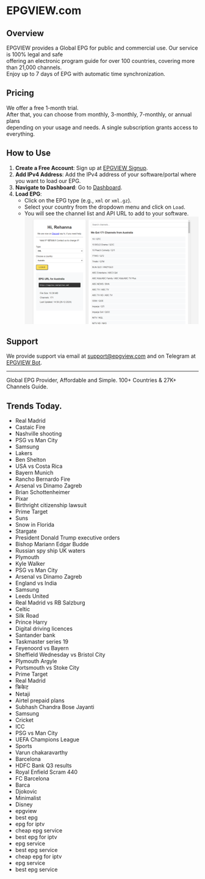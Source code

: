 # EPGVIEW.com



## Overview
EPGVIEW provides a Global EPG for public and commercial use. Our service is 100% legal and safe\
offering an electronic program guide for over 100 countries, covering more than 21,000 channels.\
Enjoy up to 7 days of EPG with automatic time synchronization.

## Pricing
We offer a free 1-month trial. \
After that, you can choose from monthly, 3-monthly, 7-monthly, or annual plans \
depending on your usage and needs. A single subscription grants access to everything.

## How to Use
1. **Create a Free Account**: Sign up at [EPGVIEW Signup](https://epgview.com/signup.php).
2. **Add IPv4 Address**: Add the IPv4 address of your software/portal where you want to load our EPG.
3. **Navigate to Dashboard**: Go to [Dashboard](https://epgview.com/dashboard.php).
4. **Load EPG**:
   - Click on the EPG type (e.g., `xml` or `xml.gz`).
   - Select your country from the dropdown menu and click on `Load`.
   - You will see the channel list and API URL to add to your software.
![EPGVIEW](img/dashboard.png)
## Support
We provide support via email at [support@epgview.com](mailto:support@epgview.com) and on Telegram at [EPGVIEW Bot](https://t.me/epgview_bot).

---

Global EPG Provider, Affordable and Simple. 100+ Countries & 27K+ Channels Guide.

## Trends Today.

- Real Madrid
- Castaic Fire
- Nashville shooting
- PSG vs Man City
- Samsung
- Lakers
- Ben Shelton
- USA vs Costa Rica
- Bayern Munich
- Rancho Bernardo Fire
- Arsenal vs Dinamo Zagreb
- Brian Schottenheimer
- Pixar
- Birthright citizenship lawsuit
- Prime Target
- Suns
- Snow in Florida
- Stargate
- President Donald Trump executive orders
- Bishop Mariann Edgar Budde
- Russian spy ship UK waters
- Plymouth
- Kyle Walker
- PSG vs Man City
- Arsenal vs Dinamo Zagreb
- England vs India
- Samsung
- Leeds United
- Real Madrid vs RB Salzburg
- Celtic
- Silk Road
- Prince Harry
- Digital driving licences
- Santander bank
- Taskmaster series 19
- Feyenoord vs Bayern
- Sheffield Wednesday vs Bristol City
- Plymouth Argyle
- Portsmouth vs Stoke City
- Prime Target
- Real Madrid
- क्रिकेट
- Netaji
- Airtel prepaid plans
- Subhash Chandra Bose Jayanti
- Samsung
- Cricket
- ICC
- PSG vs Man City
- UEFA Champions League
- Sports
- Varun chakaravarthy
- Barcelona
- HDFC Bank Q3 results
- Royal Enfield Scram 440
- FC Barcelona
- Barca
- Djokovic
- Minimalist
- Disney
- epgview
- best epg
- epg for iptv
- cheap epg service
- best epg for iptv
- epg service
- best epg service
- cheap epg for iptv
- epg service
- best epg service
